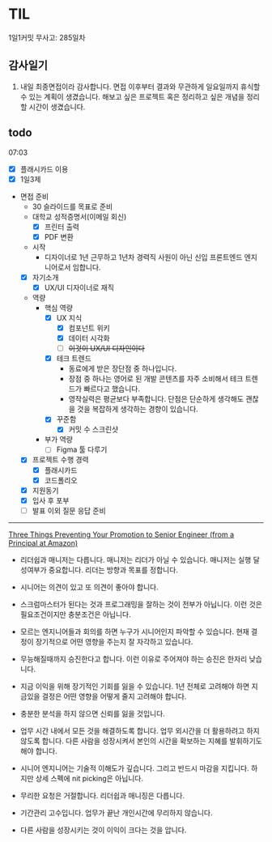 # TIL

1일1커밋 무사고: 285일차

## 감사일기

1. 내일 최종면접이라 감사합니다. 면접 이후부터 결과와 무관하게 일요일까지 휴식할 수 있는 계획이 생겼습니다. 해보고 싶은 프로젝트 혹은 정리하고 싶은 개념을 정리할 시간이 생겼습니다.

## todo

07:03

- [x] 플래시카드 이용
- [x] 1일3제
- 면접 준비
  - 30 슬라이드를 목표로 준비
  - 대학교 성적증명서(이메일 회신)
    - [x] 프린터 출력
    - [x] PDF 변환
  - 시작
    - 디자이너로 1년 근무하고 1년차 경력직 사원이 아닌 신입 프론트엔드 엔지니어로서 임합니다.
  - [x] 자기소개
    - [x] UX/UI 디자이너로 재직
  - 역량
    - 핵심 역량
      - [x] UX 지식
        - [x] 컴포넌트 위키
        - [x] 데이터 시각화
        - [ ] ~~이것이 UX/UI 디자인이다~~
      - [x] 테크 트렌드
        - 동료에게 받은 장단점 중 하나입니다.
        - 장점 중 하나는 영어로 된 개발 콘텐츠를 자주 소비해서 테크 트렌드가 빠르다고 했습니다.
        - 영작실력은 평균보다 부족합니다. 단점은 단순하게 생각해도 괜찮을 것을 복잡하게 생각하는 경향이 있습니다.
      - [x] 꾸준함
        - [x] 커밋 수 스크린샷
    - 부가 역량
      - [ ] Figma 툴 다루기
  - [x] 프로젝트 수행 경력
    - [x] 플래시카드
    - [x] 코드폴리오
      <!-- - [ ] 캐치필 -->
      <!-- - [ ] 스크린샷 -->
  - [x] 지원동기
  - [x] 입사 후 포부
  - [ ] 발표 이외 질문 응답 준비
  <!-- - [x] ??? -->

---

[Three Things Preventing Your Promotion to Senior Engineer (from a Principal at Amazon)](https://www.youtube.com/watch?v=4i5iFlP01mQ)

- 리더쉽과 매니저는 다릅니다. 매니저는 리더가 아닐 수 있습니다. 매니저는 실행 달성여부가 중요합니다. 리더는 방향과 목표를 정합니다.

- 시니어는 의견이 있고 또 의견이 좋아야 합니다.

- 스크럼마스터가 된다는 것과 프로그래밍을 잘하는 것이 전부가 아닙니다. 이런 것은 필요조건이지만 충분조건은 아닙니다.

- 모르는 엔지니어들과 회의를 하면 누구가 시니어인지 파악할 수 있습니다. 현재 결정이 장기적으로 어떤 영향을 주는지 잘 자각하고 있습니다.

- 무능해질때까지 승진한다고 합니다. 이런 이유로 주어져야 하는 승진은 한자리 낮습니다.

- 지금 이익을 위해 장기적인 기회를 잃을 수 있습니다. 1년 전체로 고려해야 하면 지금있을 결정은 어떤 영향을 어떻게 줄지 고려해야 합니다.

- 충분한 분석을 하지 않으면 신뢰를 잃을 것입니다.

- 업무 시간 내에서 모든 것을 해결하도록 합니다. 업무 외시간을 더 활용하려고 하지 않도록 합니다. 다른 사람을 성장시켜서 본인의 시간을 확보하는 지혜를 발휘하기도 해야 합니다.

- 시니어 엔지니어는 기술적 이해도가 깊습니다. 그리고 반드시 마감을 지킵니다. 하지만 상세 스펙에 nit picking은 아닙니다.

- 무리한 요청은 거절합니다. 리더쉽과 매니징은 다릅니다.

- 기간관리 고수입니다. 업무가 끝난 개인시간에 무리하지 않습니다.

- 다른 사람을 성장시키는 것이 이익이 크다는 것을 압니다.

